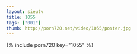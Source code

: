 ```yaml
--- 
layout: sieutv
title: 1055
tags: ["001"]
thumb: http://porn720.net/video/1055/poster.jpg
---
```

{% include porn720 key="1055" %} 
